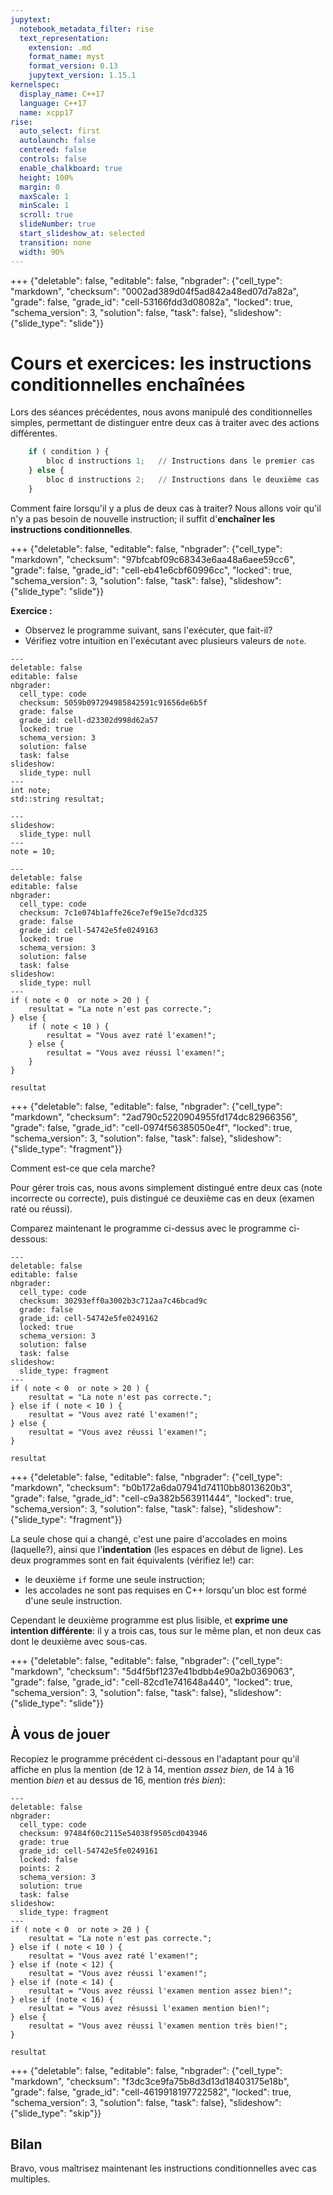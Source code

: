 ```yaml
---
jupytext:
  notebook_metadata_filter: rise
  text_representation:
    extension: .md
    format_name: myst
    format_version: 0.13
    jupytext_version: 1.15.1
kernelspec:
  display_name: C++17
  language: C++17
  name: xcpp17
rise:
  auto_select: first
  autolaunch: false
  centered: false
  controls: false
  enable_chalkboard: true
  height: 100%
  margin: 0
  maxScale: 1
  minScale: 1
  scroll: true
  slideNumber: true
  start_slideshow_at: selected
  transition: none
  width: 90%
---
```


+++ {"deletable": false, "editable": false, "nbgrader": {"cell_type": "markdown", "checksum": "0002ad389d04f5ad842a48ed07d7a82a", "grade": false, "grade_id": "cell-53166fdd3d08082a", "locked": true, "schema_version": 3, "solution": false, "task": false}, "slideshow": {"slide_type": "slide"}}

# Cours et exercices: les instructions conditionnelles enchaînées

Lors des séances précédentes, nous avons manipulé des conditionnelles simples,
permettant de distinguer entre deux cas à traiter avec des actions différentes.

```python
    if ( condition ) {
        bloc d instructions 1;   // Instructions dans le premier cas
    } else {
        bloc d instructions 2;   // Instructions dans le deuxième cas
    }
```

Comment faire lorsqu'il y a plus de deux cas à traiter? Nous allons voir
qu'il n'y a pas besoin de nouvelle instruction; il suffit d'**enchaîner
les instructions conditionnelles**.

+++ {"deletable": false, "editable": false, "nbgrader": {"cell_type": "markdown", "checksum": "97bfcabf09c68343e6aa48a6aee59cc6", "grade": false, "grade_id": "cell-eb41e6cbf60996cc", "locked": true, "schema_version": 3, "solution": false, "task": false}, "slideshow": {"slide_type": "slide"}}

**Exercice :**

- Observez le programme suivant, sans l'exécuter, que fait-il?
- Vérifiez votre intuition en l'exécutant avec plusieurs valeurs de `note`.

```{code-cell}
---
deletable: false
editable: false
nbgrader:
  cell_type: code
  checksum: 5059b097294985842591c91656de6b5f
  grade: false
  grade_id: cell-d23302d998d62a57
  locked: true
  schema_version: 3
  solution: false
  task: false
slideshow:
  slide_type: null
---
int note;
std::string resultat;
```

```{code-cell}
---
slideshow:
  slide_type: null
---
note = 10;
```

```{code-cell}
---
deletable: false
editable: false
nbgrader:
  cell_type: code
  checksum: 7c1e074b1affe26ce7ef9e15e7dcd325
  grade: false
  grade_id: cell-54742e5fe0249163
  locked: true
  schema_version: 3
  solution: false
  task: false
slideshow:
  slide_type: null
---
if ( note < 0  or note > 20 ) {
    resultat = "La note n'est pas correcte.";
} else {
    if ( note < 10 ) {
        resultat = "Vous avez raté l'examen!";
    } else {
        resultat = "Vous avez réussi l'examen!";
    }
}

resultat
```

+++ {"deletable": false, "editable": false, "nbgrader": {"cell_type": "markdown", "checksum": "2ad790c5220904955fd174dc82966356", "grade": false, "grade_id": "cell-0974f56385050e4f", "locked": true, "schema_version": 3, "solution": false, "task": false}, "slideshow": {"slide_type": "fragment"}}

Comment est-ce que cela marche?

Pour gérer trois cas, nous avons
simplement distingué entre deux cas (note incorrecte ou correcte),
puis distingué ce deuxième cas en deux (examen raté ou réussi).

Comparez maintenant le programme ci-dessus avec le programme ci-dessous:

```{code-cell}
---
deletable: false
editable: false
nbgrader:
  cell_type: code
  checksum: 30293eff0a3002b3c712aa7c46bcad9c
  grade: false
  grade_id: cell-54742e5fe0249162
  locked: true
  schema_version: 3
  solution: false
  task: false
slideshow:
  slide_type: fragment
---
if ( note < 0  or note > 20 ) {
    resultat = "La note n'est pas correcte.";
} else if ( note < 10 ) {
    resultat = "Vous avez raté l'examen!";
} else {
    resultat = "Vous avez réussi l'examen!";
}

resultat
```

+++ {"deletable": false, "editable": false, "nbgrader": {"cell_type": "markdown", "checksum": "b0b172a6da07941d74110bb8013620b3", "grade": false, "grade_id": "cell-c9a382b563911444", "locked": true, "schema_version": 3, "solution": false, "task": false}, "slideshow": {"slide_type": "fragment"}}

La seule chose qui a changé, c'est une paire d'accolades en moins (laquelle?),
ainsi que l'**indentation** (les espaces en début de ligne). Les deux programmes
sont en fait équivalents (vérifiez le!) car:
- le deuxième `if` forme une seule instruction;
- les accolades ne sont pas requises en C++ lorsqu'un bloc est formé d'une seule instruction.

Cependant le deuxième programme est plus lisible, et **exprime une intention différente**:
il y a trois cas, tous sur le même plan, et non deux cas dont le deuxième avec sous-cas.

+++ {"deletable": false, "editable": false, "nbgrader": {"cell_type": "markdown", "checksum": "5d4f5bf1237e41bdbb4e90a2b0369063", "grade": false, "grade_id": "cell-82cd1e741648a440", "locked": true, "schema_version": 3, "solution": false, "task": false}, "slideshow": {"slide_type": "slide"}}

## À vous de jouer 
Recopiez le programme précédent ci-dessous en l'adaptant pour qu'il affiche en plus la mention (de 12 à 14, mention *assez bien*, de 14 à 16 mention *bien* et au dessus de 16, mention *très bien*):

```{code-cell}
---
deletable: false
nbgrader:
  cell_type: code
  checksum: 97484f60c2115e54038f9505cd043946
  grade: true
  grade_id: cell-54742e5fe0249161
  locked: false
  points: 2
  schema_version: 3
  solution: true
  task: false
slideshow:
  slide_type: fragment
---
if ( note < 0  or note > 20 ) {
    resultat = "La note n'est pas correcte.";
} else if ( note < 10 ) {
    resultat = "Vous avez raté l'examen!";
} else if (note < 12) {
    resultat = "Vous avez réussi l'examen!";
} else if (note < 14) {
    resultat = "Vous avez réussi l'examen mention assez bien!";
} else if (note < 16) {
    resultat = "Vous avez résussi l'examen mention bien!";
} else {
    resultat = "Vous avez réussi l'examen mention très bien!";
}

resultat
```

+++ {"deletable": false, "editable": false, "nbgrader": {"cell_type": "markdown", "checksum": "f3dc3ce9fa75b8d3d13d18403175e18b", "grade": false, "grade_id": "cell-4619918197722582", "locked": true, "schema_version": 3, "solution": false, "task": false}, "slideshow": {"slide_type": "skip"}}

## Bilan

Bravo, vous maîtrisez maintenant les instructions conditionnelles avec cas multiples.

<!--
Vous pouvez passer à la feuille [conditionnelles: bonnes pratiques et erreurs classiques](cours-conditionnelles-erreurs-classiques.md).
!-->

